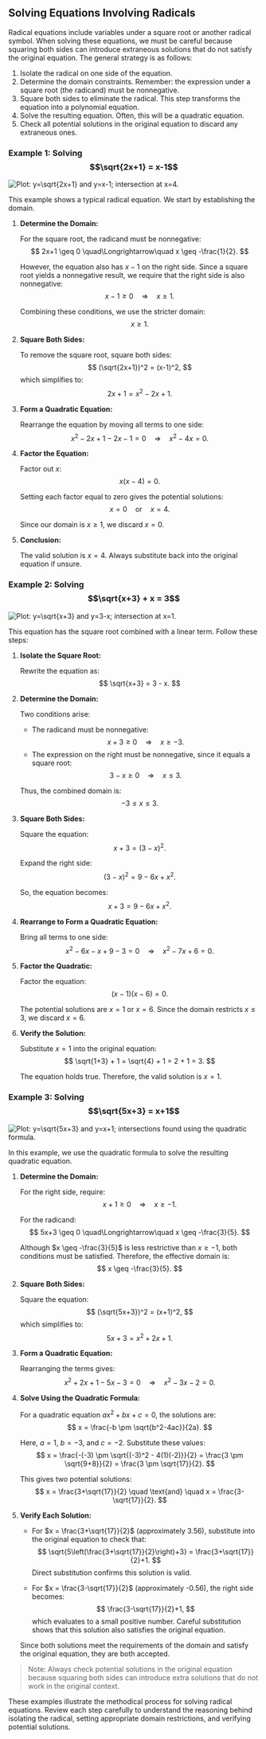 ## Solving Equations Involving Radicals

Radical equations include variables under a square root or another radical symbol. When solving these equations, we must be careful because squaring both sides can introduce extraneous solutions that do not satisfy the original equation. The general strategy is as follows:

1. Isolate the radical on one side of the equation.
2. Determine the domain constraints. Remember: the expression under a square root (the radicand) must be nonnegative.
3. Square both sides to eliminate the radical. This step transforms the equation into a polynomial equation.
4. Solve the resulting equation. Often, this will be a quadratic equation.
5. Check all potential solutions in the original equation to discard any extraneous ones.

### Example 1: Solving $$\sqrt{2x+1} = x-1$$

![Plot: $y=\sqrt{2x+1}$ and $y=x-1$; intersection at $x=4$.](images/plot_1_07-04-lesson-solving-equations-involving-radicals.md.png)

This example shows a typical radical equation. We start by establishing the domain.

1. **Determine the Domain:**

   For the square root, the radicand must be nonnegative:
   $$
   2x+1 \geq 0 \quad\Longrightarrow\quad x \geq -\frac{1}{2}.
   $$

   However, the equation also has $x-1$ on the right side. Since a square root yields a nonnegative result, we require that the right side is also nonnegative:
   $$
   x-1 \geq 0 \quad\Longrightarrow\quad x \geq 1.
   $$

   Combining these conditions, we use the stricter domain:
   $$
   x \geq 1.
   $$

2. **Square Both Sides:**

   To remove the square root, square both sides:
   $$
   (\sqrt{2x+1})^2 = (x-1)^2,
   $$
   which simplifies to:
   $$
   2x+1 = x^2 - 2x + 1.
   $$

3. **Form a Quadratic Equation:**

   Rearrange the equation by moving all terms to one side:
   $$
   x^2 - 2x + 1 - 2x - 1 = 0 \quad\Longrightarrow\quad x^2 - 4x = 0.
   $$

4. **Factor the Equation:**

   Factor out $x$:
   $$
   x(x - 4) = 0.
   $$

   Setting each factor equal to zero gives the potential solutions:
   $$
   x = 0 \quad \text{or} \quad x = 4.
   $$

   Since our domain is $x \geq 1$, we discard $x = 0$.

5. **Conclusion:**

   The valid solution is $x = 4$. Always substitute back into the original equation if unsure.

### Example 2: Solving $$\sqrt{x+3} + x = 3$$

![Plot: $y=\sqrt{x+3}$ and $y=3-x$; intersection at $x=1$.](images/plot_2_07-04-lesson-solving-equations-involving-radicals.md.png)

This equation has the square root combined with a linear term. Follow these steps:

1. **Isolate the Square Root:**

   Rewrite the equation as:
   $$
   \sqrt{x+3} = 3 - x.
   $$

2. **Determine the Domain:**

   Two conditions arise:

   - The radicand must be nonnegative:
     $$
     x+3 \geq 0 \quad\Longrightarrow\quad x \geq -3.
     $$
   - The expression on the right must be nonnegative, since it equals a square root:
     $$
     3-x \geq 0 \quad\Longrightarrow\quad x \leq 3.
     $$

   Thus, the combined domain is:
   $$
   -3 \leq x \leq 3.
   $$

3. **Square Both Sides:**

   Square the equation:
   $$
   x+3 = (3-x)^2.
   $$

   Expand the right side:
   $$
   (3-x)^2 = 9 - 6x + x^2.
   $$

   So, the equation becomes:
   $$
   x+3 = 9 - 6x + x^2.
   $$

4. **Rearrange to Form a Quadratic Equation:**

   Bring all terms to one side:
   $$
   x^2 - 6x - x + 9 - 3 = 0 \quad\Longrightarrow\quad x^2 - 7x + 6 = 0.
   $$

5. **Factor the Quadratic:**

   Factor the equation:
   $$
   (x-1)(x-6) = 0.
   $$

   The potential solutions are $x = 1$ or $x = 6$. Since the domain restricts $x \leq 3$, we discard $x = 6$.

6. **Verify the Solution:**

   Substitute $x=1$ into the original equation:
   $$
   \sqrt{1+3} + 1 = \sqrt{4} + 1 = 2 + 1 = 3.
   $$

   The equation holds true. Therefore, the valid solution is $x = 1$.

### Example 3: Solving $$\sqrt{5x+3} = x+1$$

![Plot: $y=\sqrt{5x+3}$ and $y=x+1$; intersections found using the quadratic formula.](images/plot_3_07-04-lesson-solving-equations-involving-radicals.md.png)

In this example, we use the quadratic formula to solve the resulting quadratic equation.

1. **Determine the Domain:**

   For the right side, require:
   $$
   x+1 \geq 0 \quad\Longrightarrow\quad x \geq -1.
   $$

   For the radicand:
   $$
   5x+3 \geq 0 \quad\Longrightarrow\quad x \geq -\frac{3}{5}.
   $$

   Although $x \geq -\frac{3}{5}$ is less restrictive than $x \geq -1$, both conditions must be satisfied. Therefore, the effective domain is:
   $$
   x \geq -\frac{3}{5}.
   $$

2. **Square Both Sides:**

   Square the equation:
   $$
   (\sqrt{5x+3})^2 = (x+1)^2,
   $$
   which simplifies to:
   $$
   5x+3 = x^2 + 2x + 1.
   $$

3. **Form a Quadratic Equation:**

   Rearranging the terms gives:
   $$
   x^2 + 2x + 1 - 5x - 3 = 0 \quad\Longrightarrow\quad x^2 - 3x - 2 = 0.
   $$

4. **Solve Using the Quadratic Formula:**

   For a quadratic equation $ax^2+bx+c=0$, the solutions are:
   $$
   x = \frac{-b \pm \sqrt{b^2-4ac}}{2a}.
   $$

   Here, $a=1$, $b=-3$, and $c=-2$. Substitute these values:
   $$
   x = \frac{-(-3) \pm \sqrt{(-3)^2 - 4(1)(-2)}}{2} = \frac{3 \pm \sqrt{9+8}}{2} = \frac{3 \pm \sqrt{17}}{2}.
   $$

   This gives two potential solutions:
   $$
   x = \frac{3+\sqrt{17}}{2} \quad \text{and} \quad x = \frac{3-\sqrt{17}}{2}.
   $$

5. **Verify Each Solution:**

   - For $x = \frac{3+\sqrt{17}}{2}$ (approximately 3.56), substitute into the original equation to check that:
     $$
     \sqrt{5\left(\frac{3+\sqrt{17}}{2}\right)+3} = \frac{3+\sqrt{17}}{2}+1.
     $$
     Direct substitution confirms this solution is valid.

   - For $x = \frac{3-\sqrt{17}}{2}$ (approximately -0.56), the right side becomes:
     $$
     \frac{3-\sqrt{17}}{2}+1,
     $$
     which evaluates to a small positive number. Careful substitution shows that this solution also satisfies the original equation.

   Since both solutions meet the requirements of the domain and satisfy the original equation, they are both accepted.

> Note: Always check potential solutions in the original equation because squaring both sides can introduce extra solutions that do not work in the original context.

These examples illustrate the methodical process for solving radical equations. Review each step carefully to understand the reasoning behind isolating the radical, setting appropriate domain restrictions, and verifying potential solutions.